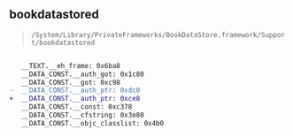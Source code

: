## bookdatastored

> `/System/Library/PrivateFrameworks/BookDataStore.framework/Support/bookdatastored`

```diff

   __TEXT.__eh_frame: 0x6ba8
   __DATA_CONST.__auth_got: 0x1c80
   __DATA_CONST.__got: 0xc98
-  __DATA_CONST.__auth_ptr: 0xdc0
+  __DATA_CONST.__auth_ptr: 0xce8
   __DATA_CONST.__const: 0xc378
   __DATA_CONST.__cfstring: 0x3e80
   __DATA_CONST.__objc_classlist: 0x4b0

```
